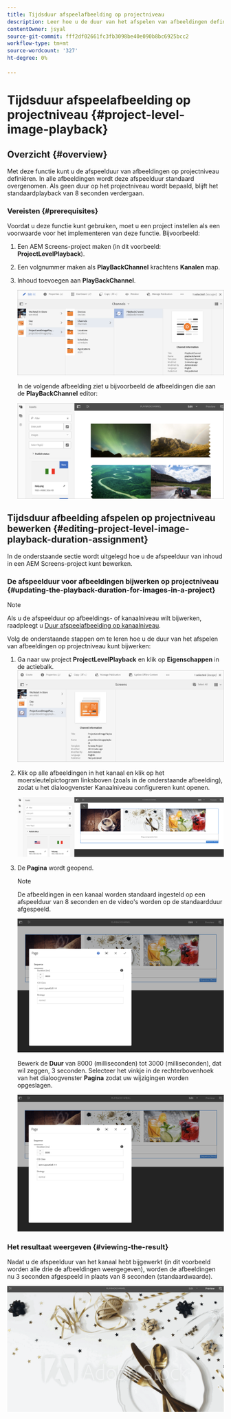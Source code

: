 ```yaml
---
title: Tijdsduur afspeelafbeelding op projectniveau
description: Leer hoe u de duur van het afspelen van afbeeldingen definieert op projectniveau.
contentOwner: jsyal
source-git-commit: fff2df02661fc3fb3098be40e090b8bc6925bcc2
workflow-type: tm+mt
source-wordcount: '327'
ht-degree: 0%

---
```



# Tijdsduur afspeelafbeelding op projectniveau {#project-level-image-playback}

## Overzicht {#overview}

Met deze functie kunt u de afspeelduur van afbeeldingen op projectniveau definiëren. In alle afbeeldingen wordt deze afspeelduur standaard overgenomen. Als geen duur op het projectniveau wordt bepaald, blijft het standaardplayback van 8 seconden verdergaan.

### Vereisten {#prerequisites}

Voordat u deze functie kunt gebruiken, moet u een project instellen als een voorwaarde voor het implementeren van deze functie. Bijvoorbeeld:

1. Een AEM Screens-project maken (in dit voorbeeld: **ProjectLevelPlayback**).
1. Een volgnummer maken als **PlayBackChannel** krachtens **Kanalen** map.
1. Inhoud toevoegen aan **PlayBackChannel**.

   ![elementen](assets/image_playback1.png)

   In de volgende afbeelding ziet u bijvoorbeeld de afbeeldingen die aan de **PlayBackChannel** editor:

   ![elementen](assets/image_playback2.png)

## Tijdsduur afbeelding afspelen op projectniveau bewerken {#editing-project-level-image-playback-duration-assignment}

In de onderstaande sectie wordt uitgelegd hoe u de afspeelduur van inhoud in een AEM Screens-project kunt bewerken.

### De afspeelduur voor afbeeldingen bijwerken op projectniveau {#updating-the-playback-duration-for-images-in-a-project}


>[!NOTE]
>
>Als u de afspeelduur op afbeeldings- of kanaalniveau wilt bijwerken, raadpleegt u [Duur afspeelafbeelding op kanaalniveau](channel-level-image-playback.md).

Volg de onderstaande stappen om te leren hoe u de duur van het afspelen van afbeeldingen op projectniveau kunt bijwerken:

1. Ga naar uw project **ProjectLevelPlayback** en klik op **Eigenschappen** in de actiebalk.
   ![elementen](assets/image_playback3.png)

1. Klik op alle afbeeldingen in het kanaal en klik op het moersleutelpictogram linksboven (zoals in de onderstaande afbeelding), zodat u het dialoogvenster Kanaalniveau configureren kunt openen.

   ![screen_shot_2019-06-25at95945am](assets/screen_shot_2019-06-25at95945am.png)

1. De **Pagina** wordt geopend.

   >[!NOTE]
   >
   >De afbeeldingen in een kanaal worden standaard ingesteld op een afspeelduur van 8 seconden en de video&#39;s worden op de standaardduur afgespeeld.

   ![screen_shot_2019-06-25at100343am](assets/screen_shot_2019-06-25at100343am.png)

   Bewerk de **Duur** van 8000 (milliseconden) tot 3000 (milliseconden), dat wil zeggen, 3 seconden. Selecteer het vinkje in de rechterbovenhoek van het dialoogvenster **Pagina** zodat uw wijzigingen worden opgeslagen.

   ![screen_shot_2019-06-25at101527am](assets/screen_shot_2019-06-25at101527am.png)

### Het resultaat weergeven {#viewing-the-result}

Nadat u de afspeelduur van het kanaal hebt bijgewerkt (in dit voorbeeld worden alle drie de afbeeldingen weergegeven), worden de afbeeldingen nu 3 seconden afgespeeld in plaats van 8 seconden (standaardwaarde).

![channel_preview](assets/channel_preview.gif)

